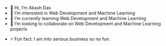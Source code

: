 - 👋 Hi, I’m Akash Das
- 👀 I’m interested in Web Development and Machine Learning
- 🌱 I’m currently learning Web Development and Machine Learning
- 💞️ I’m looking to collaborate on Web Development and Machine Learning projects
<!---
- 📫 How to reach me ...
- 😄 Pronouns: ...
--->
- ⚡ Fun fact: I am into serious business so no fun. 
<!---
AkashDas253/AkashDas253 is a ✨ special ✨ repository because its `README.md` (this file) appears on your GitHub profile.
You can click the Preview link to take a look at your changes.
--->
